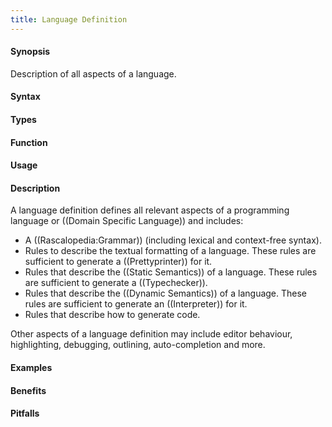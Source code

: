```yaml
---
title: Language Definition
---
```


#### Synopsis

Description of all aspects of a language.

#### Syntax

#### Types

#### Function
       
#### Usage

#### Description

A language definition defines all relevant aspects of a programming language or ((Domain Specific Language)) and includes:

*  A ((Rascalopedia:Grammar)) (including lexical and context-free syntax).
*  Rules to describe the textual formatting of a language. 
  These rules are sufficient to generate a ((Prettyprinter)) for it.
*  Rules that describe the ((Static Semantics)) of a language.
  These rules are sufficient to generate a ((Typechecker)).
*  Rules that describe the ((Dynamic Semantics)) of a language. 
  These rules are sufficient to generate an ((Interpreter)) for it.
*  Rules that describe how to generate code.


Other aspects of a language definition may include editor behaviour, highlighting, debugging, outlining, auto-completion and more.

#### Examples

#### Benefits

#### Pitfalls


